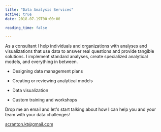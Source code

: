 ```yaml
---
title: "Data Analysis Services"
active: true
date: 2018-07-19T00:00:00

reading_time: false

---
```


As a consultant I help individuals and organizations with analyses and visualizations that use data to answer real questions and provide tangible solutions. I implement standard analyses, create specialized analytical models, and everything in between.

* Designing data management plans

* Creating or reviewing analytical models

* Data visualization

* Custom training and workshops

Drop me an email and let's start talking about how I can help you and your team with your data challenges!

<i class="fa-envelope"></i> <scranton.kt@gmail.com>  









